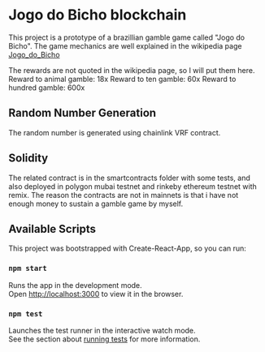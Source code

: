 # Jogo do Bicho blockchain

This project is a prototype of a brazillian gamble game called "Jogo do Bicho". The game mechanics are well explained in the wikipedia page [Jogo_do_Bicho](https://en.wikipedia.org/wiki/Jogo_do_bicho)

The rewards are not quoted in the wikipedia page, so I will put them here.
Reward to animal gamble: 18x
Reward to ten gamble: 60x
Reward to hundred gamble: 600x


## Random Number Generation

The random number is generated using chainlink VRF contract. 

## Solidity

The related contract is in the smartcontracts folder with some tests, and also deployed in polygon mubai testnet and rinkeby ethereum testnet with remix. The reason the contracts are not in mainnets is that i have not enough money to sustain a gamble game by myself.

## Available Scripts

This project was bootstrapped with Create-React-App, so you can run:

### `npm start`

Runs the app in the development mode.\
Open [http://localhost:3000](http://localhost:3000) to view it in the browser.

### `npm test`

Launches the test runner in the interactive watch mode.\
See the section about [running tests](https://facebook.github.io/create-react-app/docs/running-tests) for more information.
